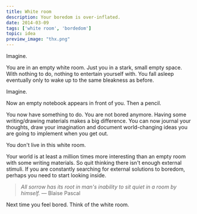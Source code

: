 ```yaml
---
title: White room
description: Your boredom is over-inflated.
date: 2014-03-09
tags: ['white room', 'bordedom']
topic: idea
preview_image: "thx.png"
---
```


Imagine.

You are in an empty white room. Just you in a stark, small empty space. With nothing to do, nothing to entertain yourself with. You fall asleep eventually only to wake up to the same bleakness as before.

Imagine.

Now an empty notebook appears in front of you. Then a pencil.

You now have something to do. You are not bored anymore. Having some writing/drawing materials makes a big difference. You can now journal your thoughts, draw your imagination and document world-changing ideas you are going to implement when you get out.

<p class="lead">You don't live in this white room.</p>

Your world is at least a million times more interesting than an empty room with some writing materials. So quit thinking there isn't enough external stimuli. If you are constantly searching for external solutions to boredom, perhaps you need to start looking inside.

> _All sorrow has its root in man's inability to sit quiet in a room by himself._ — Blaise Pascal

Next time you feel bored. Think of the white room.